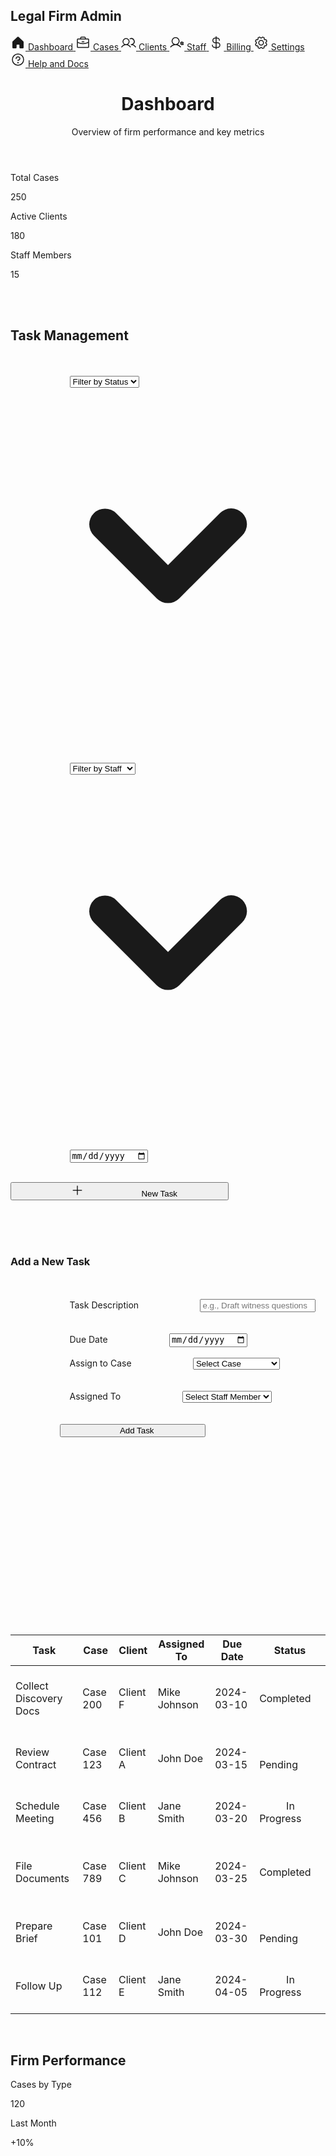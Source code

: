 <!DOCTYPE html>
<html lang="en">
<head>
<meta charset="utf-8"/>
<link crossorigin="" href="https://fonts.gstatic.com/" rel="preconnect"/>
<link as="style" href="https://fonts.googleapis.com/css2?display=swap&family=Manrope%3Awght%40400%3B500%3B700%3B800&family=Noto+Sans%3Awght%40400%3B500%3B700%3B900" onload="this.rel='stylesheet'" rel="stylesheet"/>
<script src="https://cdn.tailwindcss.com?plugins=forms,container-queries"></script>
<script id="tailwind-config">
      tailwind.config = {
        darkMode: 'class',
        theme: {
          extend: {
            colors: {
              primary: '#1773cf',
              'background-light': '#f6f7f8',
              'background-dark': '#111921',
            },
            fontFamily: {
              display: ['Manrope'],
            },
            borderRadius: { DEFAULT: '0.25rem', lg: '0.5rem', xl: '0.75rem', full: '9999px' },
          },
        },
      };
    </script>
<title>Stitch Design</title>
<link href="data:image/x-icon;base64," rel="icon" type="image/x-icon"/>
</head>
<body class="bg-background-light dark:bg-background-dark font-display text-gray-800 dark:text-gray-200">
<div class="flex h-screen">
<aside class="flex h-full w-64 flex-col border-r border-gray-200 dark:border-gray-700 bg-background-light dark:bg-background-dark">
<div class="flex items-center gap-3 p-4">
<div class="bg-center bg-no-repeat aspect-square bg-cover rounded-full size-10" style='background-image: url("https://lh3.googleusercontent.com/aida-public/AB6AXuAXzP6e6NObsIzaMuhGeROH7Eoz-6Cc-DRbdwmSy75W2WGVWWXBEXy9fpyjxfIWf7JkJz4ZijDsoTPz68DH4Rlw_Op0m5ZD6KaHTdLFdfMk6c8XX_0C7ykZPSaP6NxjxfSMJP_k2d4p2Cj-sgYqhw79YEdIEb2ZX9uAPx9rHShLRYjEOxlvnKSCjksKYWkaRpciyrlWDJV6Uanvg6w3rhFeGOK5Bk4ZLdyc1FodmD9hQ1B7X0KAWgFRAkMs0AT-6ZqRIQJkGaa-tEab");'></div>
<h1 class="text-base font-bold text-gray-900 dark:text-white">Legal Firm Admin</h1>
</div>
<nav class="flex flex-col gap-2 p-4 grow">
<a class="flex items-center gap-3 px-3 py-2 rounded-lg bg-primary/10 text-primary" href="#">
<svg fill="currentColor" height="24px" viewBox="0 0 256 256" width="24px" xmlns="http://www.w3.org/2000/svg">
<path d="M224,115.55V208a16,16,0,0,1-16,16H168a16,16,0,0,1-16-16V168a8,8,0,0,0-8-8H112a8,8,0,0,0-8,8v40a16,16,0,0,1-16,16H48a16,16,0,0,1-16-16V115.55a16,16,0,0,1,5.17-11.78l80-75.48.11-.11a16,16,0,0,1,21.53,0,1.14,1.14,0,0,0,.11.11l80,75.48A16,16,0,0,1,224,115.55Z"></path>
</svg>
<span class="text-sm font-medium">Dashboard</span>
</a>
<a class="flex items-center gap-3 px-3 py-2 rounded-lg hover:bg-primary/10 hover:text-primary dark:hover:bg-primary/20" href="#">
<svg fill="currentColor" height="24px" viewBox="0 0 256 256" width="24px" xmlns="http://www.w3.org/2000/svg">
<path d="M216,56H176V48a24,24,0,0,0-24-24H104A24,24,0,0,0,80,48v8H40A16,16,0,0,0,24,72V200a16,16,0,0,0,16,16H216a16,16,0,0,0,16-16V72A16,16,0,0,0,216,56ZM96,48a8,8,0,0,1,8-8h48a8,8,0,0,1,8,8v8H96ZM216,72v41.61A184,184,0,0,1,128,136a184.07,184.07,0,0,1-88-22.38V72Zm0,128H40V131.64A200.19,200.19,0,0,0,128,152a200.25,200.25,0,0,0,88-20.37V200ZM104,112a8,8,0,0,1,8-8h32a8,8,0,0,1,0,16H112A8,8,0,0,1,104,112Z"></path>
</svg>
<span class="text-sm font-medium">Cases</span>
</a>
<a class="flex items-center gap-3 px-3 py-2 rounded-lg hover:bg-primary/10 hover:text-primary dark:hover:bg-primary/20" href="#">
<svg fill="currentColor" height="24px" viewBox="0 0 256 256" width="24px" xmlns="http://www.w3.org/2000/svg">
<path d="M117.25,157.92a60,60,0,1,0-66.5,0A95.83,95.83,0,0,0,3.53,195.63a8,8,0,1,0,13.4,8.74,80,80,0,0,1,134.14,0,8,8,0,0,0,13.4-8.74A95.83,95.83,0,0,0,117.25,157.92ZM40,108a44,44,0,1,1,44,44A44.05,44.05,0,0,1,40,108Zm210.14,98.7a8,8,0,0,1-11.07-2.33A79.83,79.83,0,0,0,172,168a8,8,0,0,1,0-16,44,44,0,1,0-16.34-84.87,8,8,0,1,1-5.94-14.85,60,60,0,0,1,55.53,105.64,95.83,95.83,0,0,1,47.22,37.71A8,8,0,0,1,250.14,206.7Z"></path>
</svg>
<span class="text-sm font-medium">Clients</span>
</a>
<a class="flex items-center gap-3 px-3 py-2 rounded-lg hover:bg-primary/10 hover:text-primary dark:hover:bg-primary/20" href="#">
<svg fill="currentColor" height="24px" viewBox="0 0 256 256" width="24px" xmlns="http://www.w3.org/2000/svg">
<path d="M144,157.68a68,68,0,1,0-71.9,0c-20.65,6.76-39.23,19.39-54.17,37.17a8,8,0,1,0,12.24,10.3C50.25,181.19,77.91,168,108,168s57.75,13.19,77.87,37.15a8,8,0,0,0,12.26-10.3C183.18,177.07,164.6,164.44,144,157.68ZM56,100a52,52,0,1,1,52,52A52.06,52.06,0,0,1,56,100Zm188.25,43.07-4.66-2.69a23.6,23.6,0,0,0,0-8.76l4.66-2.69a8,8,0,0,0-8-13.86l-4.67,2.7a23.92,23.92,0,0,0-7.58-4.39V108a8,8,0,0,0-16,0v5.38a23.92,23.92,0,0,0-7.58,4.39l-4.67-2.7a8,8,0,1,0-8,13.86l4.66,2.69a23.6,23.6,0,0,0,0,8.76l-4.66,2.69a8,8,0,0,0,8,13.86l4.67-2.7a23.92,23.92,0,0,0,7.58,4.39V164a8,8,0,0,0,16,0v-5.38a23.92,23.92,0,0,0,7.58,4.39l4.67,2.7a7.92,7.92,0,0,0,4,1.07,8,8,0,0,0,4-14.93ZM208,136a8,8,0,1,1,8,8A8,8,0,0,1,208,136Z"></path>
</svg>
<span class="text-sm font-medium">Staff</span>
</a>
<a class="flex items-center gap-3 px-3 py-2 rounded-lg hover:bg-primary/10 hover:text-primary dark:hover:bg-primary/20" href="#">
<svg fill="currentColor" height="24px" viewBox="0 0 256 256" width="24px" xmlns="http://www.w3.org/2000/svg">
<path d="M152,120H136V56h8a32,32,0,0,1,32,32,8,8,0,0,0,16,0,48.05,48.05,0,0,0-48-48h-8V24a8,8,0,0,0-16,0V40h-8a48,48,0,0,0,0,96h8v64H104a32,32,0,0,1-32-32,8,8,0,0,0-16,0,48.05,48.05,0,0,0,48,48h16v16a8,8,0,0,0,16,0V216h16a48,48,0,0,0,0-96Zm-40,0a32,32,0,0,1,0-64h8v64Zm40,80H136V136h16a32,32,0,0,1,0,64Z"></path>
</svg>
<span class="text-sm font-medium">Billing</span>
</a>
<a class="flex items-center gap-3 px-3 py-2 rounded-lg hover:bg-primary/10 hover:text-primary dark:hover:bg-primary/20" href="#">
<svg fill="currentColor" height="24px" viewBox="0 0 256 256" width="24px" xmlns="http://www.w3.org/2000/svg">
<path d="M128,80a48,48,0,1,0,48,48A48.05,48.05,0,0,0,128,80Zm0,80a32,32,0,1,1,32-32A32,32,0,0,1,128,160Zm88-29.84q.06-2.16,0-4.32l14.92-18.64a8,8,0,0,0,1.48-7.06,107.21,107.21,0,0,0-10.88-26.25,8,8,0,0,0-6-3.93l-23.72-2.64q-1.48-1.56-3-3L186,40.54a8,8,0,0,0-3.94-6,107.71,107.71,0,0,0-26.25-10.87,8,8,0,0,0-7.06,1.49L130.16,40Q128,40,125.84,40L107.2,25.11a8,8,0,0,0-7.06-1.48A107.6,107.6,0,0,0,73.89,34.51a8,8,0,0,0-3.93,6L67.32,64.27q-1.56,1.49-3,3L40.54,70a8,8,0,0,0-6,3.94,107.71,107.71,0,0,0-10.87,26.25,8,8,0,0,0,1.49,7.06L40,125.84Q40,128,40,130.16L25.11,148.8a8,8,0,0,0-1.48,7.06,107.21,107.21,0,0,0,10.88,26.25,8,8,0,0,0,6,3.93l23.72,2.64q1.49,1.56,3,3L70,215.46a8,8,0,0,0,3.94,6,107.71,107.71,0,0,0,26.25,10.87,8,8,0,0,0,7.06-1.49L125.84,216q2.16.06,4.32,0l18.64,14.92a8,8,0,0,0,7.06,1.48,107.21,107.21,0,0,0,26.25-10.88,8,8,0,0,0,3.93-6l2.64-23.72q1.56-1.48,3-3L215.46,186a8,8,0,0,0,6-3.94,107.71,107.71,0,0,0,10.87-26.25,8,8,0,0,0-1.49-7.06Zm-16.1-6.5a73.93,73.93,0,0,1,0,8.68,8,8,0,0,0,1.74,5.48l14.19,17.73a91.57,91.57,0,0,1-6.23,15L187,173.11a8,8,0,0,0-5.1,2.64,74.11,74.11,0,0,1-6.14,6.14,8,8,0,0,0-2.64,5.1l-2.51,22.58a91.32,91.32,0,0,1-15,6.23l-17.74-14.19a8,8,0,0,0-5-1.75h-.48a73.93,73.93,0,0,1-8.68,0,8,8,0,0,0-5.48,1.74L100.45,215.8a91.57,91.57,0,0,1-15-6.23L82.89,187a8,8,0,0,0-2.64-5.1,74.11,74.11,0,0,1-6.14-6.14,8,8,0,0,0-5.1-2.64L46.43,170.6a91.32,91.32,0,0,1-6.23-15l14.19-17.74a8,8,0,0,0,1.74-5.48,73.93,73.93,0,0,1,0-8.68,8,8,0,0,0-1.74-5.48L40.2,100.45a91.57,91.57,0,0,1,6.23-15L69,82.89a8,8,0,0,0,5.1-2.64,74.11,74.11,0,0,1,6.14-6.14A8,8,0,0,0,82.89,69L85.4,46.43a91.32,91.32,0,0,1,15-6.23l17.74,14.19a8,8,0,0,0,5.48,1.74,73.93,73.93,0,0,1,8.68,0,8,8,0,0,0,5.48-1.74L155.55,40.2a91.57,91.57,0,0,1,15,6.23L173.11,69a8,8,0,0,0,2.64,5.1,74.11,74.11,0,0,1,6.14,6.14,8,8,0,0,0,5.1,2.64l22.58,2.51a91.32,91.32,0,0,1,6.23,15l-14.19,17.74A8,8,0,0,0,199.87,123.66Z"></path>
</svg>
<span class="text-sm font-medium">Settings</span>
</a>
</nav>
<div class="p-4 border-t border-gray-200 dark:border-gray-700">
<a class="flex items-center gap-3 px-3 py-2 rounded-lg hover:bg-primary/10 hover:text-primary dark:hover:bg-primary/20" href="#">
<svg fill="currentColor" height="24px" viewBox="0 0 256 256" width="24px" xmlns="http://www.w3.org/2000/svg">
<path d="M140,180a12,12,0,1,1-12-12A12,12,0,0,1,140,180ZM128,72c-22.06,0-40,16.15-40,36v4a8,8,0,0,0,16,0v-4c0-11,10.77-20,24-20s24,9,24,20-10.77,20-24,20a8,8,0,0,0-8,8v8a8,8,0,0,0,16,0v-.72c18.24-3.35,32-17.9,32-35.28C168,88.15,150.06,72,128,72Zm104,56A104,104,0,1,1,128,24,104.11,104.11,0,0,1,232,128Zm-16,0a88,88,0,1,0-88,88A88.1,88.1,0,0,0,216,128Z"></path>
</svg>
<span class="text-sm font-medium">Help and Docs</span>
</a>
</div>
</aside>
<main class="flex-1 overflow-y-auto">
<div class="p-8">
<header class="mb-8">
<h1 class="text-4xl font-bold text-gray-900 dark:text-white">Dashboard</h1>
<p class="text-gray-500 dark:text-gray-400">Overview of firm performance and key metrics</p>
</header>
<div class="grid grid-cols-1 gap-6 sm:grid-cols-2 lg:grid-cols-3 mb-8">
<div class="p-6 rounded-lg bg-gray-100 dark:bg-gray-800">
<p class="text-base font-medium text-gray-600 dark:text-gray-300">Total Cases</p>
<p class="text-3xl font-bold text-gray-900 dark:text-white">250</p>
</div>
<div class="p-6 rounded-lg bg-gray-100 dark:bg-gray-800">
<p class="text-base font-medium text-gray-600 dark:text-gray-300">Active Clients</p>
<p class="text-3xl font-bold text-gray-900 dark:text-white">180</p>
</div>
<div class="p-6 rounded-lg bg-gray-100 dark:bg-gray-800">
<p class="text-base font-medium text-gray-600 dark:text-gray-300">Staff Members</p>
<p class="text-3xl font-bold text-gray-900 dark:text-white">15</p>
</div>
</div>

<div class="mb-8">
            <div class="flex flex-col sm:flex-row justify-between sm:items-center mb-6">
                <h2 class="text-2xl font-bold text-gray-900 dark:text-white">Task Management</h2>
                <div class="flex items-center gap-4 mt-4 sm:mt-0 flex-wrap">
                                        <div class="relative">
                        <select class="w-full sm:w-auto appearance-none rounded-md border border-gray-300 bg-background-light px-4 py-2 pr-8 text-sm font-medium text-gray-700 shadow-sm hover:bg-gray-50 focus:outline-none focus:ring-2 focus:ring-primary focus:ring-offset-2 dark:border-gray-600 dark:bg-background-dark dark:text-gray-300 dark:hover:bg-gray-700 dark:focus:ring-offset-gray-800">
                            <option selected>Filter by Status</option>
                            <option>Pending</option>
                            <option>In Progress</option>
                            <option>Completed</option>
                        </select>
                        <div class="pointer-events-none absolute inset-y-0 right-0 flex items-center px-2 text-gray-700 dark:text-gray-300">
                            <svg class="h-5 w-5" fill="currentColor" viewBox="0 0 20 20" xmlns="http://www.w3.org/2000/svg"><path clip-rule="evenodd" d="M5.293 7.293a1 1 0 011.414 0L10 10.586l3.293-3.293a1 1 0 111.414 1.414l-4 4a1 1 0 01-1.414 0l-4-4a1 1 0 010-1.414z" fill-rule="evenodd"></path></svg>
                        </div>
                    </div>

                                        <div class="relative">
                        <select class="w-full sm:w-auto appearance-none rounded-md border border-gray-300 bg-background-light px-4 py-2 pr-8 text-sm font-medium text-gray-700 shadow-sm hover:bg-gray-50 focus:outline-none focus:ring-2 focus:ring-primary focus:ring-offset-2 dark:border-gray-600 dark:bg-background-dark dark:text-gray-300 dark:hover:bg-gray-700 dark:focus:ring-offset-gray-800">
                            <option selected>Filter by Staff</option>
                            <option>John Doe</option>
                            <option>Jane Smith</option>
                            <option>Mike Johnson</option>
                        </select>
                        <div class="pointer-events-none absolute inset-y-0 right-0 flex items-center px-2 text-gray-700 dark:text-gray-300">
                            <svg class="h-5 w-5" fill="currentColor" viewBox="0 0 20 20" xmlns="http://www.w3.org/2000/svg"><path clip-rule="evenodd" d="M5.293 7.293a1 1 0 011.414 0L10 10.586l3.293-3.293a1 1 0 111.414 1.414l-4 4a1 1 0 01-1.414 0l-4-4a1 1 0 010-1.414z" fill-rule="evenodd"></path></svg>
                        </div>
                    </div>

                                        <div class="relative">
                        <input class="w-full sm:w-auto appearance-none rounded-md border border-gray-300 bg-background-light px-4 py-2 pr-8 text-sm font-medium text-gray-700 shadow-sm hover:bg-gray-50 focus:outline-none focus:ring-2 focus:ring-primary focus:ring-offset-2 dark:border-gray-600 dark:bg-background-dark dark:text-gray-300 dark:hover:bg-gray-700 dark:focus:ring-offset-gray-800" placeholder="Filter by date" type="date"/>
                    </div>

                                        <button class="flex items-center gap-2 rounded-md bg-primary px-4 py-2 text-sm font-medium text-white shadow-sm hover:bg-primary/90 focus:outline-none focus:ring-2 focus:ring-primary focus:ring-offset-2 dark:focus:ring-offset-gray-800">
                        <svg fill="currentColor" height="20px" viewBox="0 0 256 256" width="20px" xmlns="http://www.w3.org/2000/svg">
                            <path d="M224,128a8,8,0,0,1-8,8H136v80a8,8,0,0,1-16,0V136H40a8,8,0,0,1,0-16h80V40a8,8,0,0,1,16,0v80h80A8,8,0,0,1,224,128Z"></path>
                        </svg>
                        <span>New Task</span>
                    </button>
                </div>
            </div>
            
                        <div class="mb-8 p-6 rounded-lg bg-gray-100 dark:bg-gray-800">
                <h3 class="text-xl font-bold text-gray-900 dark:text-white mb-4">Add a New Task</h3>
                <div class="grid grid-cols-1 md:grid-cols-2 gap-6">
                    <div>
                        <label class="block text-sm font-medium text-gray-700 dark:text-gray-300 mb-2" for="task-description">Task Description</label>
                        <input class="w-full rounded-md border-gray-300 shadow-sm focus:border-primary focus:ring-primary dark:bg-gray-700 dark:border-gray-600 dark:text-white" id="task-description" placeholder="e.g., Draft witness questions" type="text"/>
                    </div>
                    <div>
                        <label class="block text-sm font-medium text-gray-700 dark:text-gray-300 mb-2" for="due-date">Due Date</label>
                        <input class="w-full rounded-md border-gray-300 shadow-sm focus:border-primary focus:ring-primary dark:bg-gray-700 dark:border-gray-600 dark:text-white dark:[color-scheme:dark]" id="due-date" type="date"/>
                    </div>
                                        <div>
                        <label class="block text-sm font-medium text-gray-700 dark:text-gray-300 mb-2" for="task-case">Assign to Case</label>
                        <select class="w-full rounded-md border-gray-300 shadow-sm focus:border-primary focus:ring-primary dark:bg-gray-700 dark:border-gray-600 dark:text-white" id="task-case">
                            <option selected disabled>Select Case</option>
                            <option>Case 123 - Client A</option>
                            <option>Case 456 - Client B</option>
                            <option>Case 789 - Client C</option>
                            <option>Case 101 - Client D</option>
                        </select>
                    </div>
                                        <div>
                        <label class="block text-sm font-medium text-gray-700 dark:text-gray-300 mb-2" for="assigned-to">Assigned To</label>
                        <select class="w-full rounded-md border-gray-300 shadow-sm focus:border-primary focus:ring-primary dark:bg-gray-700 dark:border-gray-600 dark:text-white" id="assigned-to">
                            <option selected disabled>Select Staff Member</option>
                            <option>John Doe</option>
                            <option>Jane Smith</option>
                            <option>Mike Johnson</option>
                        </select>
                    </div>
                </div>
                <div class="mt-6 flex justify-end">
                    <button class="flex items-center gap-2 rounded-md bg-primary px-4 py-2 text-sm font-medium text-white shadow-sm hover:bg-primary/90 focus:outline-none focus:ring-2 focus:ring-primary focus:ring-offset-2 dark:focus:ring-offset-gray-800">
                        <span>Add Task</span>
                    </button>
                </div>
            </div>

                        <div class="overflow-x-auto rounded-lg border border-gray-200 dark:border-gray-700 bg-background-light dark:bg-background-dark">
                <table class="min-w-full divide-y divide-gray-200 dark:divide-gray-700">
                    <thead class="bg-gray-50 dark:bg-gray-800">
                        <tr>
                            <th class="px-6 py-3 text-left text-xs font-medium uppercase tracking-wider text-gray-500 dark:text-gray-400" scope="col">Task</th>
                            <th class="px-6 py-3 text-left text-xs font-medium uppercase tracking-wider text-gray-500 dark:text-gray-400" scope="col">Case</th>
                            <th class="px-6 py-3 text-left text-xs font-medium uppercase tracking-wider text-gray-500 dark:text-gray-400" scope="col">Client</th>
                            <th class="px-6 py-3 text-left text-xs font-medium uppercase tracking-wider text-gray-500 dark:text-gray-400" scope="col">Assigned To</th>
                            <th class="px-6 py-3 text-left text-xs font-medium uppercase tracking-wider text-gray-500 dark:text-gray-400" scope="col">Due Date</th>
                            <th class="px-6 py-3 text-left text-xs font-medium uppercase tracking-wider text-gray-500 dark:text-gray-400" scope="col">Status</th>
                        </tr>
                    </thead>
                    <tbody class="divide-y divide-gray-200 dark:divide-gray-700">
                                                <tr>
                            <td class="px-6 py-4 whitespace-nowrap text-sm font-medium text-gray-900 dark:text-white">Collect Discovery Docs</td>
                            <td class="px-6 py-4 whitespace-nowrap text-sm text-gray-500 dark:text-gray-400">Case 200</td>
                            <td class="px-6 py-4 whitespace-nowrap text-sm text-gray-500 dark:text-gray-400">Client F</td>
                            <td class="px-6 py-4 whitespace-nowrap text-sm text-gray-500 dark:text-gray-400">Mike Johnson</td>
                            <td class="px-6 py-4 whitespace-nowrap text-sm text-gray-500 dark:text-gray-400">2024-03-10</td>
                            <td class="px-6 py-4 whitespace-nowrap text-sm">
                                <span class="inline-flex items-center px-3 py-1 rounded-full text-sm font-medium bg-green-100 text-green-800 dark:bg-green-900/50 dark:text-green-300">Completed</span>
                            </td>
                        </tr>
                        
                        <tr>
                            <td class="px-6 py-4 whitespace-nowrap text-sm font-medium text-gray-900 dark:text-white">Review Contract</td>
                            <td class="px-6 py-4 whitespace-nowrap text-sm text-gray-500 dark:text-gray-400">Case 123</td>
                            <td class="px-6 py-4 whitespace-nowrap text-sm text-gray-500 dark:text-gray-400">Client A</td>
                            <td class="px-6 py-4 whitespace-nowrap text-sm text-gray-500 dark:text-gray-400">John Doe</td>
                            <td class="px-6 py-4 whitespace-nowrap text-sm text-gray-500 dark:text-gray-400">2024-03-15</td>
                            <td class="px-6 py-4 whitespace-nowrap text-sm">
                                <span class="inline-flex items-center px-3 py-1 rounded-full text-sm font-medium bg-yellow-100 text-yellow-800 dark:bg-yellow-900/50 dark:text-yellow-300">Pending</span>
                            </td>
                        </tr>
                        <tr>
                            <td class="px-6 py-4 whitespace-nowrap text-sm font-medium text-gray-900 dark:text-white">Schedule Meeting</td>
                            <td class="px-6 py-4 whitespace-nowrap text-sm text-gray-500 dark:text-gray-400">Case 456</td>
                            <td class="px-6 py-4 whitespace-nowrap text-sm text-gray-500 dark:text-gray-400">Client B</td>
                            <td class="px-6 py-4 whitespace-nowrap text-sm text-gray-500 dark:text-gray-400">Jane Smith</td>
                            <td class="px-6 py-4 whitespace-nowrap text-sm text-gray-500 dark:text-gray-400">2024-03-20</td>
                            <td class="px-6 py-4 whitespace-nowrap text-sm">
                                <span class="inline-flex items-center px-3 py-1 rounded-full text-sm font-medium bg-blue-100 text-primary dark:bg-primary/20 dark:text-primary">In Progress</span>
                            </td>
                        </tr>
                        <tr>
                            <td class="px-6 py-4 whitespace-nowrap text-sm font-medium text-gray-900 dark:text-white">File Documents</td>
                            <td class="px-6 py-4 whitespace-nowrap text-sm text-gray-500 dark:text-gray-400">Case 789</td>
                            <td class="px-6 py-4 whitespace-nowrap text-sm text-gray-500 dark:text-gray-400">Client C</td>
                            <td class="px-6 py-4 whitespace-nowrap text-sm text-gray-500 dark:text-gray-400">Mike Johnson</td>
                            <td class="px-6 py-4 whitespace-nowrap text-sm text-gray-500 dark:text-gray-400">2024-03-25</td>
                            <td class="px-6 py-4 whitespace-nowrap text-sm">
                                <span class="inline-flex items-center px-3 py-1 rounded-full text-sm font-medium bg-green-100 text-green-800 dark:bg-green-900/50 dark:text-green-300">Completed</span>
                            </td>
                        </tr>
                        <tr>
                            <td class="px-6 py-4 whitespace-nowrap text-sm font-medium text-gray-900 dark:text-white">Prepare Brief</td>
                            <td class="px-6 py-4 whitespace-nowrap text-sm text-gray-500 dark:text-gray-400">Case 101</td>
                            <td class="px-6 py-4 whitespace-nowrap text-sm text-gray-500 dark:text-gray-400">Client D</td>
                            <td class="px-6 py-4 whitespace-nowrap text-sm text-gray-500 dark:text-gray-400">John Doe</td>
                            <td class="px-6 py-4 whitespace-nowrap text-sm text-gray-500 dark:text-gray-400">2024-03-30</td>
                            <td class="px-6 py-4 whitespace-nowrap text-sm">
                                <span class="inline-flex items-center px-3 py-1 rounded-full text-sm font-medium bg-yellow-100 text-yellow-800 dark:bg-yellow-900/50 dark:text-yellow-300">Pending</span>
                            </td>
                        </tr>
                        <tr>
                            <td class="px-6 py-4 whitespace-nowrap text-sm font-medium text-gray-900 dark:text-white">Follow Up</td>
                            <td class="px-6 py-4 whitespace-nowrap text-sm text-gray-500 dark:text-gray-400">Case 112</td>
                            <td class="px-6 py-4 whitespace-nowrap text-sm text-gray-500 dark:text-gray-400">Client E</td>
                            <td class="px-6 py-4 whitespace-nowrap text-sm text-gray-500 dark:text-gray-400">Jane Smith</td>
                            <td class="px-6 py-4 whitespace-nowrap text-sm text-gray-500 dark:text-gray-400">2024-04-05</td>
                            <td class="px-6 py-4 whitespace-nowrap text-sm">
                                <span class="inline-flex items-center px-3 py-1 rounded-full text-sm font-medium bg-blue-100 text-primary dark:bg-primary/20 dark:text-primary">In Progress</span>
                            </td>
                        </tr>
                    </tbody>
                </table>
            </div>
</div>
<div>
<h2 class="text-2xl font-bold mb-4 text-gray-900 dark:text-white">Firm Performance</h2>
<div class="grid grid-cols-1 gap-6 lg:grid-cols-2">
<div class="p-6 rounded-lg border border-gray-200 dark:border-gray-700 bg-background-light dark:bg-background-dark">
<div class="flex justify-between items-start mb-4">
<div>
<p class="text-base font-medium text-gray-600 dark:text-gray-300">Cases by Type</p>
<p class="text-3xl font-bold text-gray-900 dark:text-white">120</p>
</div>
<div class="text-right">
<p class="text-sm text-gray-500 dark:text-gray-400">Last Month</p>
<p class="text-base font-medium text-green-500">+10%</p>
</div>
</div>
<div class="h-48 flex items-end gap-4">
<div class="flex flex-col items-center flex-1">
<div class="w-full bg-primary/20 rounded-t-lg" style="height: 30%"></div>
<p class="mt-2 text-xs font-bold text-gray-500 dark:text-gray-400">Criminal</p>
</div>
<div class="flex flex-col items-center flex-1">
<div class="w-full bg-primary/20 rounded-t-lg" style="height: 70%"></div>
<p class="mt-2 text-xs font-bold text-gray-500 dark:text-gray-400">Civil</p>
</div>
<div class="flex flex-col items-center flex-1">
<div class="w-full bg-primary/20 rounded-t-lg" style="height: 10%"></div>
<p class="mt-2 text-xs font-bold text-gray-500 dark:text-gray-400">Corporate</p>
</div>
<div class="flex flex-col items-center flex-1">
<div class="w-full bg-primary/20 rounded-t-lg" style="height: 30%"></div>
<p class="mt-2 text-xs font-bold text-gray-500 dark:text-gray-400">Family</p>
</div>
</div>
</div>
<div class="p-6 rounded-lg border border-gray-200 dark:border-gray-700 bg-background-light dark:bg-background-dark">
<div class="flex justify-between items-start mb-4">
<div>
<p class="text-base font-medium text-gray-600 dark:text-gray-300">Revenue Over Time</p>
<p class="text-3xl font-bold text-gray-900 dark:text-white">$50,000</p>
</div>
<div class="text-right">
<p class="text-sm text-gray-500 dark:text-gray-400">Last 6 Months</p>
<p class="text-base font-medium text-green-500">+5%</p>
</div>
</div>
<div class="h-48">
<svg class="w-full h-full" fill="none" preserveAspectRatio="none" viewBox="-3 0 478 150" xmlns="http://www.w3.org/2000/svg">
<path d="M0 109C18.1538 109 18.1538 21 36.3077 21C54.4615 21 54.4615 41 72.6154 41C90.7692 41 90.7692 93 108.923 93C127.077 93 127.077 33 145.231 33C163.385 33 163.385 101 181.538 101C199.692 101 199.692 61 217.846 61C236 61 236 45 254.154 45C272.308 45 272.308 121 290.462 121C308.615 121 308.615 149 326.769 149C344.923 149 344.923 1 363.077 1C381.231 1 381.231 81 399.385 81C417.538 81 417.538 129 435.692 129C453.846 129 453.846 25 472 25V149H0V109Z" fill="url(#paint0_linear_chart)"></path>
<path d="M0 109C18.1538 109 18.1538 21 36.3077 21C54.4615 21 54.4615 41 72.6154 41C90.7692 41 90.7692 93 108.923 93C127.077 93 127.077 33 145.231 33C163.385 33 163.385 101 181.538 101C199.692 101 199.692 61 217.846 61C236 61 236 45 254.154 45C272.308 45 272.308 121 290.462 121C308.615 121 308.615 149 326.769 149C344.923 149 344.923 1 363.077 1C381.231 1 381.231 81 399.385 81C417.538 81 417.538 129 435.692 129C453.846 129 453.846 25 472 25" stroke="#1773cf" stroke-linecap="round" stroke-width="3"></path>
<defs>
<linearGradient gradientUnits="userSpaceOnUse" id="paint0_linear_chart" x1="236" x2="236" y1="1" y2="149">
<stop stop-color="#1773cf" stop-opacity="0.3"></stop>
<stop offset="1" stop-color="#1773cf" stop-opacity="0"></stop>
</linearGradient>
</defs>
</svg>
</div>
</div>
</div>
</div>
</div>
</main>
</div>
</body>
</html>
